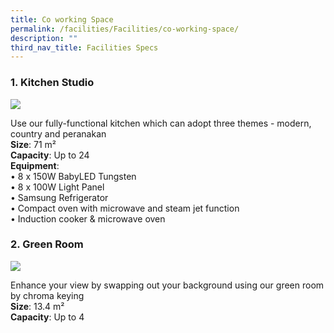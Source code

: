```yaml
---
title: Co working Space
permalink: /facilities/Facilities/co-working-space/
description: ""
third_nav_title: Facilities Specs
---
```


### 1. Kitchen Studio

<img src="https://drive.google.com/uc?export=view&amp;id=1NTcdpUQ3wfF37fr7VXyl6S2chAFkAi10">

<p>Use our fully-functional kitchen which can adopt three themes - modern, country and peranakan
<br><b>Size</b>: 71 m² 
<br><b>Capacity</b>: Up to 24 
<br><b>Equipment</b>: 
<br>• 8 x 150W BabyLED Tungsten 
<br>• 8 x 100W Light Panel 
<br>• Samsung Refrigerator 
<br>• Compact oven with microwave and steam jet function 
<br>• Induction cooker & microwave oven
</p>

### 2. Green Room

<img src="https://drive.google.com/uc?export=view&amp;id=1-N2fpVWU5o16bPO768r5N19t4qi1JGXl">

<p>
Enhance your view by swapping out your background using our green room by chroma keying 
	<br><b>Size</b>: 13.4 m² 
<br><b>Capacity</b>: Up to 4
</p>
